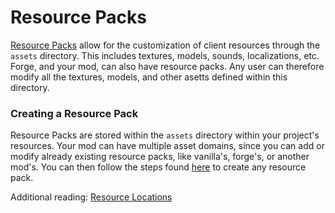 Resource Packs
==============

[Resource Packs][respack] allow for the customization of client resources through the `assets` directory. This includes textures, models, sounds, localizations, etc. Forge, and your mod, can also have resource packs. Any user can therefore modify all the textures, models, and other asetts defined within this directory.

### Creating a Resource Pack
Resource Packs are stored within the `assets` directory within your project's resources.
Your mod can have multiple asset domains, since you can add or modify already existing resource packs, like vanilla's, forge's, or another mod's.
You can then follow the steps found [here][createrespack] to create any resource pack.

Additional reading: [Resource Locations][resourcelocation]

[respack]: https://minecraft.fandom.com/wiki/Resource_Pack
[createrespack]: https://minecraft.fandom.com/wiki/Tutorials/Creating_a_resource_pack
[resourcelocation]: ../../concepts/resources.md#ResourceLocation

